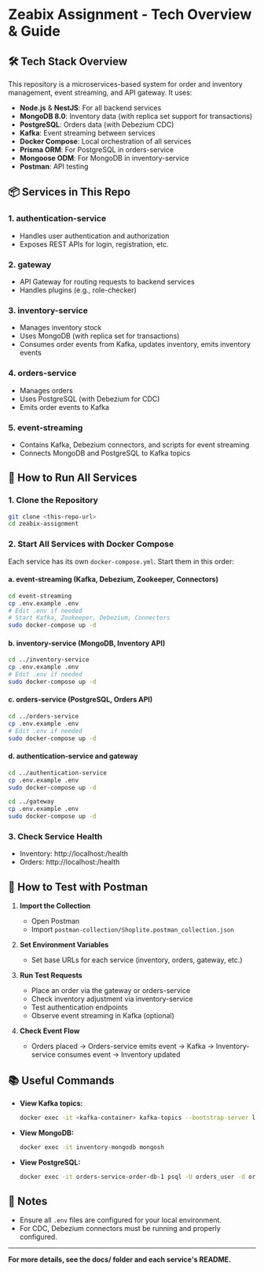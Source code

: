 # Zeabix Assignment - Tech Overview & Guide

## 🛠️ Tech Stack Overview

This repository is a microservices-based system for order and inventory management, event streaming, and API gateway. It uses:

- **Node.js** & **NestJS**: For all backend services
- **MongoDB 8.0**: Inventory data (with replica set support for transactions)
- **PostgreSQL**: Orders data (with Debezium CDC)
- **Kafka**: Event streaming between services
- **Docker Compose**: Local orchestration of all services
- **Prisma ORM**: For PostgreSQL in orders-service
- **Mongoose ODM**: For MongoDB in inventory-service
- **Postman**: API testing

## 📦 Services in This Repo

### 1. **authentication-service**
- Handles user authentication and authorization
- Exposes REST APIs for login, registration, etc.

### 2. **gateway**
- API Gateway for routing requests to backend services
- Handles plugins (e.g., role-checker)

### 3. **inventory-service**
- Manages inventory stock
- Uses MongoDB (with replica set for transactions)
- Consumes order events from Kafka, updates inventory, emits inventory events

### 4. **orders-service**
- Manages orders
- Uses PostgreSQL (with Debezium for CDC)
- Emits order events to Kafka

### 5. **event-streaming**
- Contains Kafka, Debezium connectors, and scripts for event streaming
- Connects MongoDB and PostgreSQL to Kafka topics

## 🚀 How to Run All Services

### 1. **Clone the Repository**
```bash
git clone <this-repo-url>
cd zeabix-assignment
```

### 2. **Start All Services with Docker Compose**
Each service has its own `docker-compose.yml`. Start them in this order:

#### a. **event-streaming** (Kafka, Debezium, Zookeeper, Connectors)
```bash
cd event-streaming
cp .env.example .env
# Edit .env if needed
# Start Kafka, Zookeeper, Debezium, Connectors
sudo docker-compose up -d
```

#### b. **inventory-service** (MongoDB, Inventory API)
```bash
cd ../inventory-service
cp .env.example .env
# Edit .env if needed
sudo docker-compose up -d
```

#### c. **orders-service** (PostgreSQL, Orders API)
```bash
cd ../orders-service
cp .env.example .env
# Edit .env if needed
sudo docker-compose up -d
```

#### d. **authentication-service** and **gateway**
```bash
cd ../authentication-service
cp .env.example .env
sudo docker-compose up -d

cd ../gateway
cp .env.example .env
sudo docker-compose up -d
```

### 3. **Check Service Health**
- Inventory: http://localhost:<inventory-port>/health
- Orders: http://localhost:<orders-port>/health

## 🧪 How to Test with Postman

1. **Import the Collection**
   - Open Postman
   - Import `postman-collection/Shoplite.postman_collection.json`

2. **Set Environment Variables**
   - Set base URLs for each service (inventory, orders, gateway, etc.)

3. **Run Test Requests**
   - Place an order via the gateway or orders-service
   - Check inventory adjustment via inventory-service
   - Test authentication endpoints
   - Observe event streaming in Kafka (optional)

4. **Check Event Flow**
   - Orders placed → Orders-service emits event → Kafka → Inventory-service consumes event → Inventory updated

## 📚 Useful Commands

- **View Kafka topics:**
  ```bash
  docker exec -it <kafka-container> kafka-topics --bootstrap-server localhost:9092 --list
  ```
- **View MongoDB:**
  ```bash
  docker exec -it inventory-mongodb mongosh
  ```
- **View PostgreSQL:**
  ```bash
  docker exec -it orders-service-order-db-1 psql -U orders_user -d orders_db
  ```

## 📝 Notes
- Ensure all `.env` files are configured for your local environment.
- For CDC, Debezium connectors must be running and properly configured.

---

**For more details, see the docs/ folder and each service's README.**
